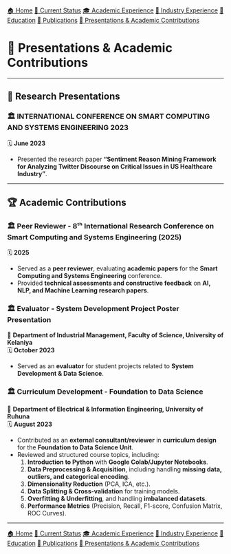 [🏠 Home](index.md) [📌 Current Status](current_status.md)
[🎓 Academic Experience](academic_experience.md) [💼 Industry Experience](industry_experience.md) 
[📘 Education](education.md) [📄 Publications](publications.md) 
[📢 Presentations & Academic Contributions](Presentations_Contributions.md)

# 📢 Presentations & Academic Contributions

---

## 🎤 **Research Presentations**
### 🏛 INTERNATIONAL CONFERENCE ON SMART COMPUTING AND SYSTEMS ENGINEERING 2023  
🗓 **June 2023**  
- Presented the research paper **“Sentiment Reason Mining Framework for Analyzing Twitter Discourse on Critical Issues in US Healthcare Industry”**.  

---

## 🏆 **Academic Contributions**
### 🏛 **Peer Reviewer - 8ᵗʰ International Research Conference on Smart Computing and Systems Engineering (2025)**  
🗓 **2025**  
- Served as a **peer reviewer**, evaluating **academic papers** for the **Smart Computing and Systems Engineering** conference.  
- Provided **technical assessments and constructive feedback** on **AI, NLP, and Machine Learning research papers**.  

### 🏛 **Evaluator - System Development Project Poster Presentation**  
📍 **Department of Industrial Management, Faculty of Science, University of Kelaniya**  
🗓 **October 2023**  
- Served as an **evaluator** for student projects related to **System Development & Data Science**.  

### 🏛 **Curriculum Development - Foundation to Data Science**  
📍 **Department of Electrical & Information Engineering, University of Ruhuna**  
🗓 **August 2023**  
- Contributed as an **external consultant/reviewer** in **curriculum design** for the **Foundation to Data Science Unit**.  
- Reviewed and structured course topics, including:  
  1. **Introduction to Python** with **Google Colab/Jupyter Notebooks**.  
  2. **Data Preprocessing & Acquisition**, including handling **missing data, outliers, and categorical encoding**.  
  3. **Dimensionality Reduction** (PCA, ICA, etc.).  
  4. **Data Splitting & Cross-validation** for training models.  
  5. **Overfitting & Underfitting**, and handling **imbalanced datasets**.  
  6. **Performance Metrics** (Precision, Recall, F1-score, Confusion Matrix, ROC Curves).  

---
[🏠 Home](index.md) [📌 Current Status](current_status.md)
[🎓 Academic Experience](academic_experience.md) [💼 Industry Experience](industry_experience.md) 
[📘 Education](education.md) [📄 Publications](publications.md) 
[📢 Presentations & Academic Contributions](Presentations_Contributions.md)
